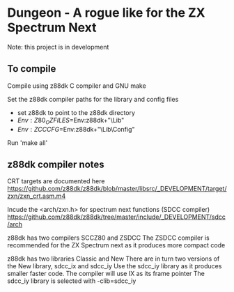 # Dungeon - A rogue like for the ZX Spectrum Next

Note: this project is in development

## To compile

Compile using z88dk C compiler and GNU make

Set the z88dk compiler paths for the library and config files
- set z88dk to point to the z88dk directory
- $Env:Z80_OZFILES=$Env:z88dk+"\Lib\"
- $Env:ZCCCFG=$Env:z88dk+"\Lib\Config"

Run 'make all'

## z88dk compiler notes

CRT targets are documented here
 https://github.com/z88dk/z88dk/blob/master/libsrc/_DEVELOPMENT/target/zxn/zxn_crt.asm.m4

 Incude the <arch/zxn.h> for spectrum next functions (SDCC compiler)
https://github.com/z88dk/z88dk/tree/master/include/_DEVELOPMENT/sdcc/arch

z88dk has two compilers SCCZ80 and ZSDCC 
The ZSDCC compiler is recommended for the ZX Spectrum next as it produces more compact code

z88dk has two libraries Classic and New 
There are in turn two versions of the New library, sdcc_ix and sdcc_iy
Use the sdcc_iy library as it produces smaller faster code. The compiler will use IX as its frame pointer
The sdcc_iy library is selected with -clib=sdcc_iy

